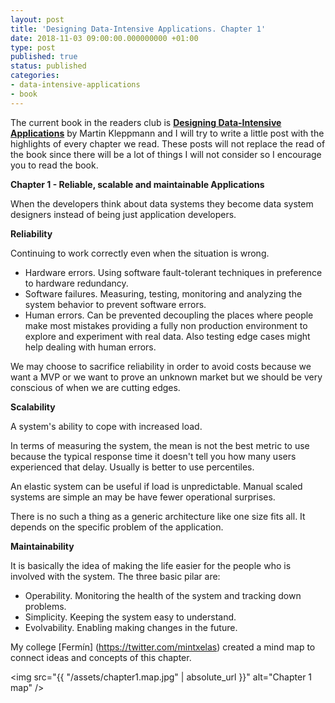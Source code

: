 ```yaml
---
layout: post
title: 'Designing Data-Intensive Applications. Chapter 1'
date: 2018-11-03 09:00:00.000000000 +01:00
type: post
published: true 
status: published
categories:
- data-intensive-applications
- book
---
```


The current book in the readers club is [**Designing Data-Intensive Applications**](https://www.goodreads.com/book/show/23463279-designing-data-intensive-applications) by Martin Kleppmann and I will try to write a little post with the highlights of every chapter we read. These posts will not replace the read of the book since there will be a lot of things I will not consider so I encourage you to read the book.

**Chapter 1 - Reliable, scalable and maintainable Applications**

When the developers think about data systems they become data system designers instead of being just application developers.

**Reliability**

Continuing to work correctly even when the situation is wrong.

* Hardware errors. Using software fault-tolerant techniques in preference to hardware redundancy.
* Software failures. Measuring, testing, monitoring and analyzing the system behavior to prevent software errors.
* Human errors. Can be prevented decoupling the places where people make most mistakes providing a fully non production environment to explore and experiment with real data. Also testing edge cases might help dealing with human errors.

We may choose to sacrifice reliability in order to avoid costs because we want a MVP or we want to prove an unknown market but we should be very conscious of when we are cutting edges.

**Scalability**

A system's ability to cope with increased load.

In terms of measuring the system, the mean is not the best metric to use  because the typical response time it doesn't tell you how many users experienced that delay. Usually is better to use percentiles.

An elastic system can be useful if load is unpredictable. Manual scaled systems are simple an may be have fewer operational surprises.

There is no such a thing as a generic architecture like one size fits all. It depends on the specific problem of the application.

**Maintainability**

It is basically the idea of making the life easier for the people who is involved with the system. The three basic pilar are:

* Operability. Monitoring the health of the system and tracking down problems. 
* Simplicity. Keeping the system easy to understand.
* Evolvability. Enabling making changes in the future.


My college [Fermín] (https://twitter.com/mintxelas) created a mind map to connect ideas and concepts of this chapter.

<img src="{{ "/assets/chapter1.map.jpg" | absolute_url }}" alt="Chapter 1 map" />
